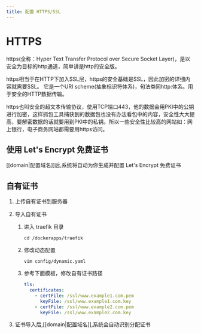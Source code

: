 ```yaml
---
title: 配置 HTTPS/SSL
---
```

# HTTPS

https(全称：Hyper Text Transfer Protocol over Secure Socket Layer)，是以安全为目标的http通道，简单讲是http的安全版。

https相当于在HTTP下加入SSL层，https的安全基础是SSL，因此加密的详细内容就需要SSL。 它是一个URI scheme(抽象标识符体系)，句法类同http:体系。用于安全的HTTP数据传输。

https也叫安全的超文本传输协议，使用TCP端口443，他的数据会用PKI中的公钥进行加密，这样抓包工具捕获到的数据包也没有办法看包中的内容，安全性大大提高，要解密数据的话就要用到PKI中的私钥。所以一些安全性比较高的网站如：网上银行，电子商务网站都需要用https访问。
## 使用 Let's Encrypt 免费证书

[[domain|配置域名]]后,系统将自动为你生成并配置 Let's Encrypt 免费证书

## 自有证书
1. 上传自有证书到服务器
2. 导入自有证书
	1.  进入 traefik 目录
		 ``` shell
		 cd /dockerapps/traefik
         ```
    2.  修改动态配置
	    ``` shell
	    vim config/dynamic.yaml
		```
	3.  参考下面模板，修改自有证书路径
		 ``` yaml
		 tls:
		   certificates:
		     - certFile: /ssl/www.example1.com.pem
			   keyFile: /ssl/www.example1.com.key
		     - certFile: /ssl/www.example2.com.pem
			   keyFile: /ssl/www.example2.com.key
		 ```

3. 证书导入后,[[domain|配置域名]],系统会自动识别分配证书